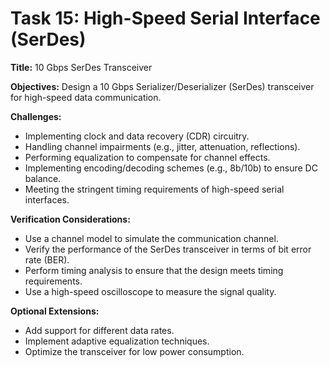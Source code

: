 # Task 15: High-Speed Serial Interface (SerDes)

**Title:** 10 Gbps SerDes Transceiver

**Objectives:**
Design a 10 Gbps Serializer/Deserializer (SerDes) transceiver for high-speed data communication.

**Challenges:**
*   Implementing clock and data recovery (CDR) circuitry.
*   Handling channel impairments (e.g., jitter, attenuation, reflections).
*   Performing equalization to compensate for channel effects.
*   Implementing encoding/decoding schemes (e.g., 8b/10b) to ensure DC balance.
*   Meeting the stringent timing requirements of high-speed serial interfaces.

**Verification Considerations:**
*   Use a channel model to simulate the communication channel.
*   Verify the performance of the SerDes transceiver in terms of bit error rate (BER).
*   Perform timing analysis to ensure that the design meets timing requirements.
*   Use a high-speed oscilloscope to measure the signal quality.

**Optional Extensions:**
*   Add support for different data rates.
*   Implement adaptive equalization techniques.
*   Optimize the transceiver for low power consumption.